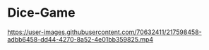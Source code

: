 # Dice-Game

https://user-images.githubusercontent.com/70632411/217598458-adbb6458-dd44-4270-8a52-4e01bb359825.mp4

